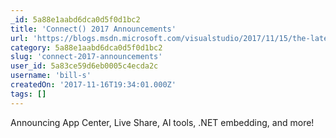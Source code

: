 ```yaml
---
_id: 5a88e1aabd6dca0d5f0d1bc2
title: 'Connect() 2017 Announcements'
url: 'https://blogs.msdn.microsoft.com/visualstudio/2017/11/15/the-latest-in-developer-productivity-and-app-experiences/'
category: 5a88e1aabd6dca0d5f0d1bc2
slug: 'connect-2017-announcements'
user_id: 5a83ce59d6eb0005c4ecda2c
username: 'bill-s'
createdOn: '2017-11-16T19:34:01.000Z'
tags: []
---
```


Announcing App Center, Live Share, AI tools, .NET embedding, and more!

